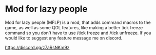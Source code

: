 # Mod for lazy people
Mod for lazy people (MFLP) is a mod, that adds command macros to the game, 
as well as some QOL features, like making a better tick freeze command
so you don't have to use /tick freeze and /tick unfreeze. If you would like to
suggest any feature message me on discord.

https://discord.gg/z7aRsNKm9z
